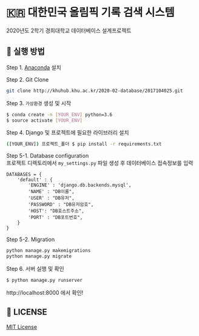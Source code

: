 # 🇰🇷 대한민국 올림픽 기록 검색 시스템 

2020년도 2학기 경희대학교 데이터베이스 설계프로젝트


## 🔌 실행 방법
Step 1. [Anaconda](https://www.anaconda.com/products/individual) 설치

Step 2. Git Clone
```bash
git clone http://khuhub.khu.ac.kr/2020-02-database/2017104025.git 
```

Step 3. `가상환경` 생성 및 시작
```bash
$ conda create -n [YOUR_ENV] python=3.6
$ source activate [YOUR_ENV]
```

Step 4. Django 및 프로젝트에 필요한 라이브러리 설치
```bash
([YOUR_ENV]) 프로젝트_폴더 $ pip install -r requirements.txt
```

Step 5-1. Database configuration  
프로젝트 디렉토리에서 `my_settings.py` 파일 생성 후 데이터베이스 접속정보를 입력
```
DATABASES = {
    'default' : {
        'ENGINE' : 'django.db.backends.mysql',
        'NAME' : "DB이름",
        'USER' : "DB유저",
        'PASSWORD' : "DB유저암호",
        'HOST': "DB호스트주소",
        'PORT' : "DB포트번호",
    }
}
```

Step 5-2. Migration
```bash
python manage.py makemigrations
python manage.py migrate
```

Step 6. 서버 실행 및 확인
```bash
$ python manage.py runserver
```
http://localhost:8000 에서 확인!

## 📄 LICENSE
[MIT License]()